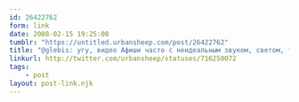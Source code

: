 ```yaml
---
id: 26422762
form: link
date: 2008-02-15 19:25:00
tumblr: "https://untitled.urbansheep.com/post/26422762"
title: "@glebis: угу, видео Афиши часто с неидеальным звуком, светом, титрами и режиссурой (затянуто!). Их там тренируют, но не всё сразу, похоже. (716250072)"
linkurl: http://twitter.com/urbansheep/statuses/716250072
tags:
    - post
layout: post-link.njk
---
```


